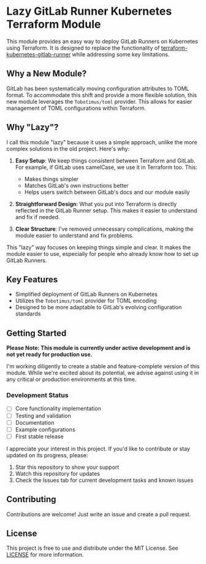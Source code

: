 # Lazy GitLab Runner Kubernetes Terraform Module

This module provides an easy way to deploy GitLab Runners on Kubernetes using Terraform. It is designed to replace the functionality of [terraform-kubernetes-gitlab-runner](https://github.com/MaciekLeks/terraform-kubernetes-gitlab-runner) while addressing some key limitations.

## Why a New Module?

GitLab has been systematically moving configuration attributes to TOML format. To accommodate this shift and provide a more flexible solution, this new module leverages the `Tobotimus/toml` provider. This allows for easier management of TOML configurations within Terraform.

## Why "Lazy"?

I call this module "lazy" because it uses a simple approach, unlike the more complex solutions in the old project. Here's why:

1. **Easy Setup**: We keep things consistent between Terraform and GitLab. For example, if GitLab uses camelCase, we use it in Terraform too. This:
   - Makes things simpler
   - Matches GitLab's own instructions better
   - Helps users switch between GitLab's docs and our module easily

2. **Straightforward Design**: What you put into Terraform is directly reflected in the GitLab Runner setup. This makes it easier to understand and fix if needed.

3. **Clear Structure**: I've removed unnecessary complications, making the module easier to understand and fix problems.

This "lazy" way focuses on keeping things simple and clear. It makes the module easier to use, especially for people who already know how to set up GitLab Runners.


## Key Features

- Simplified deployment of GitLab Runners on Kubernetes
- Utilizes the `Tobotimus/toml` provider for TOML encoding
- Designed to be more adaptable to GitLab's evolving configuration standards

## Getting Started

**Please Note: This module is currently under active development and is not yet ready for production use.**

I'm  working diligently to create a stable and feature-complete version of this module. While we're excited about its potential, we advise against using it in any critical or production environments at this time.

### Development Status

- [ ] Core functionality implementation
- [ ] Testing and validation
- [ ] Documentation
- [ ] Example configurations
- [ ] First stable release

I appreciate your interest in this project. If you'd like to contribute or stay updated on its progress, please:

1. Star this repository to show your support
2. Watch this repository for updates
3. Check the Issues tab for current development tasks and known issues


## Contributing

Contributions are welcome! Just write an issue and create a pull request.

## License

This project is free to use and distribute under the MIT License. See [LICENSE](https://mit-license.org) for more information.
